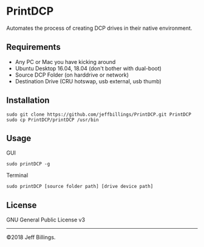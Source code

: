 # PrintDCP
Automates the process of creating DCP drives in their native environment.

## Requirements
- Any PC or Mac you have kicking around
- Ubuntu Desktop 16.04, 18.04 (don't bother with dual-boot)
- Source DCP Folder (on harddrive or network)
- Destination Drive (CRU hotswap, usb external, usb thumb)

## Installation
```
sudo git clone https://github.com/jeffbillings/PrintDCP.git PrintDCP
sudo cp PrintDCP/printDCP /usr/bin
```

## Usage
GUI
```
sudo printDCP -g
```

Terminal
```
sudo printDCP [source folder path] [drive device path]
```

## License
GNU General Public License v3

---

©2018 Jeff Billings.
